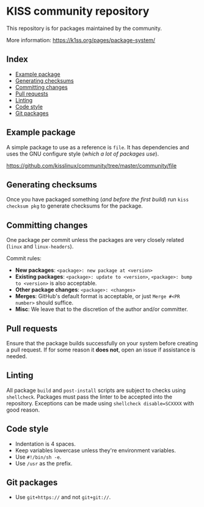# KISS community repository

This repository is for packages maintained by the community.

More information: <https://k1ss.org/pages/package-system/>

## Index

<!-- vim-markdown-toc GFM -->

* [Example package](#example-package)
* [Generating checksums](#generating-checksums)
* [Committing changes](#committing-changes)
* [Pull requests](#pull-requests)
* [Linting](#linting)
* [Code style](#code-style)
* [Git packages](#git-packages)

<!-- vim-markdown-toc -->


## Example package

A simple package to use as a reference is `file`. It has dependencies and uses the GNU configure style (*which a lot of packages use*).

https://github.com/kisslinux/community/tree/master/community/file


## Generating checksums

Once you have packaged something (*and before the first build*) run `kiss checksum pkg` to generate checksums for the package.


## Committing changes

One package per commit unless the packages are very closely related (`linux` and `linux-headers`).

Commit rules:

* **New packages**: `<package>: new package at <version>`
* **Existing packages**: `<package>: update to <version>`, `<package>: bump to <version>` is also acceptable.
* **Other package changes**: `<package>: <changes>`
* **Merges**: GitHub's default format is acceptable, or just `Merge #<PR number>` should suffice.
* **Misc**: We leave that to the discretion of the author and/or committer.


## Pull requests

Ensure that the package builds successfully on your system before creating a pull request. If for some reason it **does not**, open an issue if assistance is needed.


## Linting

All package `build` and `post-install` scripts are subject to checks using `shellcheck`. Packages must pass the linter to be accepted into the repository. Exceptions can be made using `shellcheck disable=SCXXXX` with good reason.

## Code style

- Indentation is 4 spaces.
- Keep variables lowercase unless they're environment variables.
- Use `#!/bin/sh -e`.
- Use `/usr` as the prefix.

## Git packages

- Use `git+https://` and not `git+git://`.
